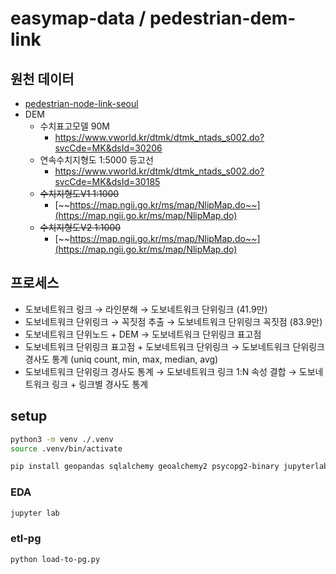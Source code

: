 # easymap-data / pedestrian-dem-link

## 원천 데이터
- [pedestrian-node-link-seoul](../pedestrian-node-link-seoul/README.md)
- DEM
  - 수치표고모델 90M
    - https://www.vworld.kr/dtmk/dtmk_ntads_s002.do?svcCde=MK&dsId=30206
  - 연속수치지형도 1:5000 등고선
    - https://www.vworld.kr/dtmk/dtmk_ntads_s002.do?svcCde=MK&dsId=30185
  - ~~수치지형도V1 1:1000~~
    - [~~https://map.ngii.go.kr/ms/map/NlipMap.do~~](https://map.ngii.go.kr/ms/map/NlipMap.do)
  - ~~수치지형도V2 1:1000~~
    - [~~https://map.ngii.go.kr/ms/map/NlipMap.do~~](https://map.ngii.go.kr/ms/map/NlipMap.do)


## 프로세스
- 도보네트워크 링크 → 라인분해 → 도보네트워크 단위링크 (41.9만)
- 도보네트워크 단위링크 → 꼭짓점 추출 → 도보네트워크 단위링크 꼭짓점 (83.9만)
- 도보네트워크 단위노드 + DEM → 도보네트워크 단위링크 표고점
- 도보네트워크 단위링크 표고점 + 도보네트워크 단위링크 → 도보네트워크 단위링크 경사도 통계 (uniq count, min, max, median, avg)
- 도보네트워크 단위링크 경사도 통계 → 도보네트워크 링크 1:N 속성 결합 → 도보네트워크 링크 + 링크별 경사도 통계


## setup

```bash
python3 -m venv ./.venv
source .venv/bin/activate

pip install geopandas sqlalchemy geoalchemy2 psycopg2-binary jupyterlab python-dotenv
```

### EDA

```bash
jupyter lab
```

### etl-pg

```bash
python load-to-pg.py
```
